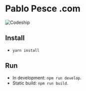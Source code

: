 # Pablo Pesce .com

![Codeship](https://codeship.com/projects/6f19e9e0-16a4-0134-caf4-1e201d51eca6/status?branch=master)

## Install
- `yarn install`

## Run
- In development: `npm run develop`.
- Static build: `npm run build`.
